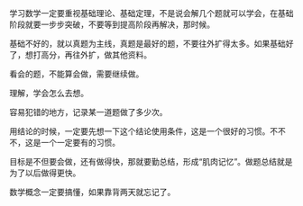 学习数学一定要重视基础理论、基础定理，不是说会解几个题就可以学会，在基础阶段就要一步步突破，不要等到提高阶段再解决，那时候。

基础不好的，就以真题为主线，真题是最好的题，不要往外扩得太多。如果基础好了，想打高分，再往外扩，做其他资料。

看会的题，不能算会做，需要继续做。

理解，学会怎么去想。

容易犯错的地方，记录某一道题做了多少次。

用结论的时候，一定要先想一下这个结论使用条件，这是一个很好的习惯。不不不，这是一个一定要有的习惯。

目标是不但要会做，还有做得快，那就要勤总结，形成“肌肉记忆”。做题总结就是为了以后做得更快。

数学概念一定要搞懂，如果靠背两天就忘记了。